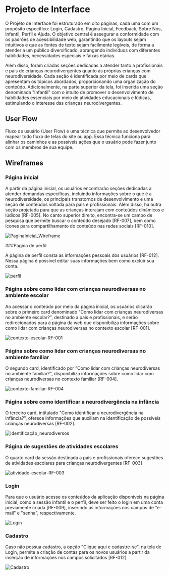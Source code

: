 
# Projeto de Interface

O Projeto de Interface foi estruturado em oito páginas, cada uma com um propósito específico: Login, Cadastro, Página Inicial, Feedback, Sobre Nós, Infantil, Perfil e Ajuda. O objetivo central é assegurar a conformidade com os padrões de acessibilidade web, garantindo que os layouts sejam intuitivos e que as fontes de texto sejam facilmente legíveis, de forma a atender a um público diversificado, abrangendo indivíduos com diferentes habilidades, necessidades especiais e faixas etárias.

Além disso, foram criadas seções dedicadas a atender tanto a profissionais e pais de crianças neurodivergentes quanto às próprias crianças com neurodiversidade. Cada seção é identificada por meio de cards que apresentam os tópicos abordados, proporcionando uma organização do conteúdo. Adicionalmente, na parte superior da tela, foi inserida uma seção denominada "Infantil" com o intuito de promover o desenvolvimento de habilidades essenciais por meio de atividades educacionais e lúdicas, estimulando o interesse das crianças neurodivergentes.

## User Flow

Fluxo de usuário (User Flow) é uma técnica que permite ao desenvolvedor mapear todo fluxo de telas do site ou app. Essa técnica funciona para alinhar os caminhos e as possíveis ações que o usuário pode fazer junto com os membros de sua equipe.

## Wireframes

### Página inicial

A partir da página inicial, os usuários encontrarão seções dedicadas a atender demandas específicas, incluindo informações sobre o que é a neurodiversidade, os principais transtornos de desenvolvimento e uma seção de conteúdos voltada para pais e profissionais. Além disso, há outra seção projetada para que as crianças interajam com conteúdos dinâmicos e lúdicos [RF-005]. No canto superior direito, encontra-se um campo de pesquisa que permite buscar o conteúdo desejado [RF-007], bem como ícones para compartilhamento do conteúdo nas redes sociais
[RF-010].

![PaginaInicial_Wireframe](https://github.com/ICEI-PUC-Minas-PMV-SI/pmv-si-2023-2-pe1-t2-neurodiversidade/assets/89950149/40fce231-eee1-4f66-b85e-2117d5b5ce39)

###Página de perfil

A página de perfil consta as informações pessoais dos usuários [RF-012]. Nessa página é possivel editar suas informações bem como excluir sua conta.

![perfil](https://github.com/ICEI-PUC-Minas-PMV-SI/pmv-si-2023-2-pe1-t2-neurodiversidade/assets/112666344/94662bf8-b021-46ff-b49c-b0b95d2d9a58)


### Página sobre como lidar com crianças neurodiversas no ambiente escolar

Ao acessar o conteúdo por meio da página inicial, os usuários clicarão sobre o primeiro card denominado "Como lidar com crianças neurodiversas no ambiente escolar?", destinado a pais e profissionais, e serão redirecionados para à página da web que disponibiliza informações sobre como lidar com crianças neurodiversas no contexto escolar [RF-001].

![contexto-escolar-RF-001](https://github.com/ICEI-PUC-Minas-PMV-SI/pmv-si-2023-2-pe1-t2-neurodiversidade/assets/89950149/1b3076c4-526d-4c38-8633-21624f416ea1)

### Página sobre como lidar com crianças neurodiversas no ambiente familiar

O segundo card, identificado por "Como lidar com crianças neurodiversas no ambiente familiar?", disponibiliza informações sobre como lidar com crianças neurodiversas no contexto familiar [RF-004].

![contexto-familiar-RF-004](https://github.com/ICEI-PUC-Minas-PMV-SI/pmv-si-2023-2-pe1-t2-neurodiversidade/assets/89950149/a15decf4-96e9-49e6-a427-4831e73115a1)

### Página sobre como identificar a neurodivergência na infância

O terceiro card, intitulado "Como identificar a neurodivergência na infância?", oferece informações que auxiliam na identificação de possíveis crianças neurodiversas [RF-002].

![identificação_neurodiversos](https://github.com/ICEI-PUC-Minas-PMV-SI/pmv-si-2023-2-pe1-t2-neurodiversidade/assets/89950149/598709d1-51c6-47f7-98a7-40ccf06d718a)

### Página de sugestões de atividades escolares

O quarto card da sessão destinada a pais e profissionais oferece sugestões de atividades escolares para crianças neurodivergentes [RF-003]

![atividade-escolar-RF-003](https://github.com/ICEI-PUC-Minas-PMV-SI/pmv-si-2023-2-pe1-t2-neurodiversidade/assets/89950149/10e0d654-be20-4649-968f-084728eafb01)

### Login

Para que o usuário acesse os conteúdos da aplicação disponíveis na página inicial, como a sessão infantil e o perfil, deve ser feito o login em uma conta previamente criada [RF-009], inserindo as informações nos campos de "e-mail" e "senha", respectivamente. 

![Login](https://github.com/ICEI-PUC-Minas-PMV-SI/pmv-si-2023-2-pe1-t2-neurodiversidade/assets/89950149/155ab20a-8ab4-4bc5-a4e4-80f59dd1db81)

### Cadastro

Caso não possua cadastro, a opção "Clique aqui e cadastre-se", na tela de Login, permite a criação de contas para os novos usuários a partir da inserção de informações nos campos solicitados [RF-012].

![Cadastro](https://github.com/ICEI-PUC-Minas-PMV-SI/pmv-si-2023-2-pe1-t2-neurodiversidade/assets/89950149/8827f4d7-f9a1-47c5-abc3-e8629435949e)
